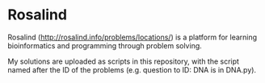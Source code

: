 # Rosalind 

Rosalind (http://rosalind.info/problems/locations/) is a platform for learning bioinformatics and programming through problem solving.

My solutions are uploaded as scripts in this repository, with the script named after the ID of the problems (e.g. question to ID: DNA is in DNA.py).
